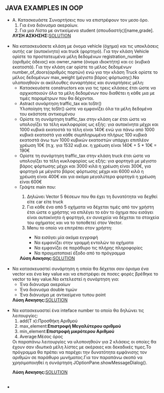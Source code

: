 <html>
<body>
<h2>JAVA EXAMPLES IN OOP</h2>
<ul>
<li> A. Κατασκευάστε Συναρτήσεις που να
επιστρέφουν τoν μεσο όρο. <ol>
<li>Για ένα διάνυσμα ακεραίων.</li>
<li>Για μια Λίστα με αντικείμενα student (σπουδαστής)[name,grade].</li>
</ol>
  <b>ΛΥΣΗ ΑΣΚΗΣΗΣ:</b><a href="https://github.com/vasnastos/Object_Oriented_Programming-CPP-Java/tree/main/JAVA/EXAMPLE_1">SOLUTION</a>
  <br>
  <br>
<li>Να κατασκευάσετε κλάση με όνομα vehicle (όχημα) και τις υποκλάσεις αυτής car (αυτοκίνητο) και truck (φορτηγό).
Για την κλάση Vehicle ορίστε τα προστατευμένα μέλη δεδομένων registration_number (αριθμός άδειας) και
owner_name (όνομα ιδιοκτήτη) και cc (κυβικά εκατοστά). Για την κλάση car ορίστε το μέλος δεδομένων
number_of_doors(αριθμός πορτών) ενώ για την κλάση Truck ορίστε το μέλος δεδομένων max_weight (μέγιστο βάρος
φόρτωσης).Να υλοποιηθούν οι ακόλουθες συναρτήσεις και συναρτήσεις μέλη:<br><ul>
  <li>Κατασκευάστε constructors και για τις τρεις κλάσεις έτσι ώστε να αρχικοποιούν όλα τα μέλη δεδομένων που
διαθέτει η κάθε μια με τιμές παραμέτρων που θα δέχονται.</li>
  <li>Astract συνάρτηση traffic_tax και toStr()</li>
  </li>Υλοποίηση της toStr() ώστε να εμφανίζει όλα τα μέλη δεδομένα του εκάστοτε αντικειμένου</li>
  <li>Ορίστε τη συνάρτηση traffic_tax στην κλάση car έτσι ώστε να υπολογίζει τα τέλη κυκλοφορίας ως εξής: για
αυτοκίνητα μέχρι και 1000 κυβικά εκατοστά τα τέλη είναι 140€ ενώ για πάνω από 1000 κυβικά εκατοστά για
κάθε συμπληρωμένα πλήρως 100 κυβικά εκατοστά άνω των 1000 κυβικών εκατοστών υπάρχει επιπλέον
χρέωση 10€ (π.χ. για 1532 κυβ.εκ. η χρέωση είναι 140€ + 5 * 10€ = 190€</li>
 <li>Ορίστε τη συνάρτηση traffic_tax στην κλάση truck έτσι ώστε να υπολογίζει τα τέλη κυκλοφορίας ως εξής: για
φορτηγά με μέγιστο βάρος φόρτωσης μέχρι και 3000 κιλά η χρέωση είναι 300€, για φορτηγά με μέγιστο
βάρος φόρτωσης μέχρι και 6000 κιλά η χρέωση είναι 400€ και για ακόμα μεγαλύτερα φορτηγά η χρέωση
είναι 600€</li>
  <li>Γράψτε main που:</li>
  <ol>
    <li>Δηλώνει Vector 5 θέσεων που θα έχει τη δυνατότητα να δεχθεί είτε car είτε
truck</li>
    <li>Για κάθε ένα από 5 οχήματα να δέχεται τιμές από τον χρήστη έτσι ώστε ο χρήστης να επιλέγει το εάν
το όχημα που εισάγει είναι αυτοκίνητο ή φορτηγό, εν συνεχεία να δέχεται τα στοιχεία του οχήματος
και να το τοποθετεί στον Vector.</li>
    <li>Menu το οποίο να επιτρέπει στον χρήστη:</li>
    <ul>
      <li>Να εισάγει μία ακόμα εγγραφή</li>
      <li>Να εμφανίζει στην γραμμή εντολών τα οχήματα</li>
      <li>Να εμφανίζει σε παράθυρο τις πλήρης πληροφορίες</li>
      <li>Να πραγματοποιεί έξοδο από το πρόγραμμα</li>
      </ul>
    </ol>
  <b>Λύση Ασκησης:</b><a href="https://github.com/vasnastos/Object_Oriented_Programming-CPP-Java/tree/main/JAVA/EXAMPLE_2">SOLUTION</a>
  </ul>
  <br>
<li>Να κατασκευαστεί συνάρτηση η οποία θα δέχεται σαν όρισμα ένα vector και ένα key value και να επιστρέφει σε ποσες φορές βρέθηκε το vector το key value.Να εκτελεστεί η συνάρτηση για:
<ul>
<li>Ένα διάνυσμα ακεραίων</li>
<li>Ένα διανυσμα double τιμών</li>
<li>Ένα διάνυσμα με αντικείμενα τυπου point</li>
</ul>
</li>
<b>Λύση Ασκησης:</b><a href="https://github.com/vasnastos/Object_Oriented_Programming-CPP-Java/tree/main/JAVA/EXAMPLE_3">SOLUTION</a>
<br>
<br>
<li>Να κατασκευαστεί ένα inteface number το οποίο θα δηλώνει τις λειτουργίες:
  <ol>
    <li>add(T x):Προσθήκη Αριθμού</li>
    <li>max_element:<b>Επιστροφή Μεγαλύτερου αριθμού</b></li>
    <li>min_element:<b>Επιστροφή μικρότερου Αριθμού</b></li>
    <li>Average:Μέσος όρος<b></b></li>
    </ol>
  Οι παραπάνω λειτουργίες να υλοποιηθούν για 2 κλάσεις οι οποίες θα έχουν σαν ιδιωτικά μέλη λίστες με ακέραιες και δεκαδικές τιμες.Το πρόγραμμα θα πρέπει να παρέχει την δυνατότητα εμφάνισης τον αριθμών σε παράθυρο μυνήματος.Για τον παραπάνω σκοπό να χρησιμοποιηθεί η συνάρτηση JOptionPane.showMessageDialog().
  </li>
  
<b>Λύση Ασκησης:</b><a href="">SOLUTION</a>
<br>
<br>
<li></li>
</ul>
</body>
</html>
